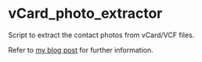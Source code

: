 # vCard_photo_extractor

Script to extract the contact photos from vCard/VCF files.

Refer to [my blog post](https://cetre.co.uk/blog/bash-script-to-extract-photos-from-vcard-files/) for further information. 
